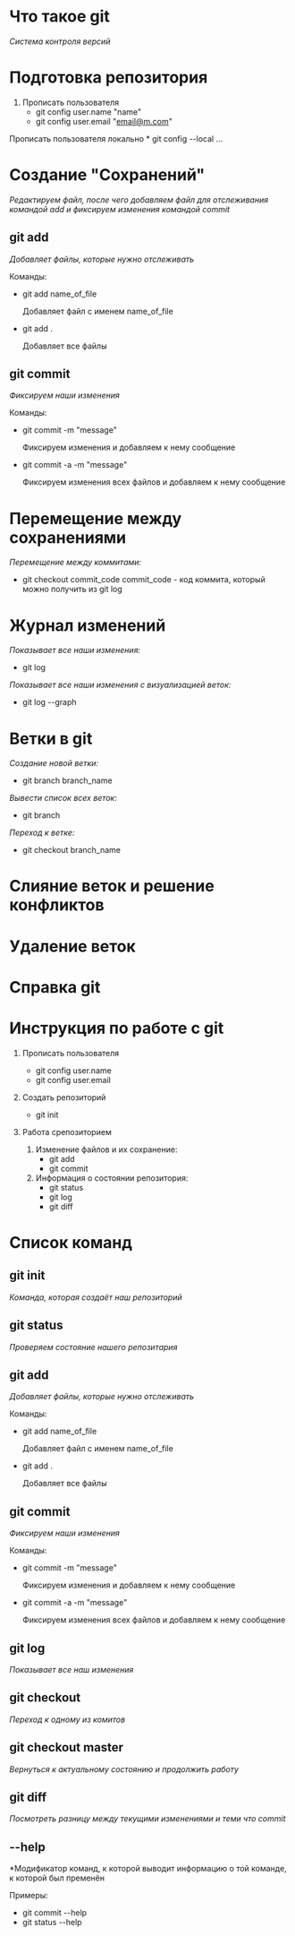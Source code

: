
# Что такое git
*Система контроля версий*

# Подготовка репозитория

1. Прописать пользователя
   * git config user.name "name"
   * git config user.email "email@m.com"

 Прописать пользователя локально
    * git config --local ...  

# Создание "Сохранений"
*Редактируем файл, после чего добавляем файл для отслеживания командой add и фиксируем изменения командой commit*

## git add
*Добавляет файлы, которые нужно отслеживать*

Команды:
* git add name_of_file 

  Добавляет файл с именем name_of_file
* git add .

  Добавляет все файлы

## git commit
*Фиксируем наши изменения*

Команды:
* git commit -m "message"
  
  Фиксируем изменения и добавляем к нему сообщение

* git commit -a -m "message"
  
  Фиксируем изменения всех файлов и добавляем к нему сообщение

# Перемещение между сохранениями
*Перемещение между коммитами:*
* git checkout commit_code
commit_code - код коммита, который можно получить из git log


# Журнал изменений
*Показывает все наши изменения:*
* git log

*Показывает все наши изменения с визуализацией веток:*

* git log --graph

# Ветки в git
*Создание новой ветки:*

* git branch branch_name

*Вывести список всех веток:*

* git branch

*Переход к ветке:*

* git checkout branch_name
# Слияние веток и решение конфликтов

# Удаление веток

# Справка git









# Инструкция по работе с git

1. Прописать пользователя
   * git config user.name
   * git config user.email

2. Создать репозиторий
   * git init

3. Работа срепозиторием

   1. Изменение файлов и их сохранение:
      * git add
      * git commit
   2. Информация о состоянии репозитория:
      * git status
      * git log
      * git diff


# Список команд

## git init
*Команда, которая создаёт наш репозиторий*

## git status
*Проверяем состояние нашего репозитария*

## git add
*Добавляет файлы, которые нужно отслеживать*

Команды:
* git add name_of_file 

  Добавляет файл с именем name_of_file
* git add .

  Добавляет все файлы

## git commit
*Фиксируем наши изменения*

Команды:
* git commit -m "message"
  
  Фиксируем изменения и добавляем к нему сообщение

* git commit -a -m "message"
  
  Фиксируем изменения всех файлов и добавляем к нему сообщение

## git log

*Показывает все наш  изменения*

## git checkout

*Переход к одному из комитов*

## git checkout master

*Вернуться к актуальному состоянию и продолжить работу*

## git diff

*Посмотреть разницу между текущими изменениями и теми что commit*

## --help

*Модификатор команд, к которой выводит информацию о той команде, к которой был пременён

Примеры:
  
  * git commit --help
  * git status --help

